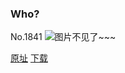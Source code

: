 ### Who?
No.1841
![图片不见了~~~](https://imgs.xkcd.com/comics/who.png)

[原址](https://xkcd.com//1841) [下载](https://imgs.xkcd.com/comics/who.png)

